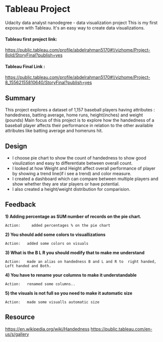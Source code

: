 # Tableau Project
Udacity data analyst nanodegree - data visualization project  This is my first exposure with Tableau. It's an easy way to create data visualizations.

#### Tableau first project link:
https://public.tableau.com/profile/abdelrahman5170#!/vizhome/Project-8old/StoryFinal?publish=yes


#### Tableau Final Link : 
https://public.tableau.com/profile/abdelrahman5170#!/vizhome/Project-8_15562155810640/StoryFinal?publish=yes

## Summary

This project explores a dataset of 1,157 baseball players having attributes : handedness, batting average, home runs, height(inches) and weight (pounds)
Main focus of this project is to explore how the handedness of a baseball player affects their performance in relation to the other available attributes like batting average and homeruns hit.

## Design

* I choose pie chart to show the count of handedness  to show good visulization and easy  to differentiate between overall count.
* I looked at how Weight and Height affect overall performance of player by showing a trend line(if i see a trend) and color measure.
* I created a dashboard which can compare between multiple players and show whether they are star players or have potential.
* I also created a  height/weight distribution for comparision.

## Feedback

  **1) Adding percentage as SUM number of records on the pie chart.**
    
    Action:     added percentages % on the pie chart
    
  **2) You should add some colors to visuallizations**
    
    Action:   added some colors on visuals
    
  **3) What is the B L R you should modify that to make me understand**
    
    Action:   made an alias on handedness B and L and R to  right handed, Left handed and Both.
    
  **4) You have to rename your columns to make it understandable**
    
    Action:   renamed some columns..
    
  **5) the visuals is not full so you need to make it automatic size**
    
    Action:   made some visualls automatic size

    
    
 ## Resource
 https://en.wikipedia.org/wiki/Handedness
 https://public.tableau.com/en-us/s/gallery
